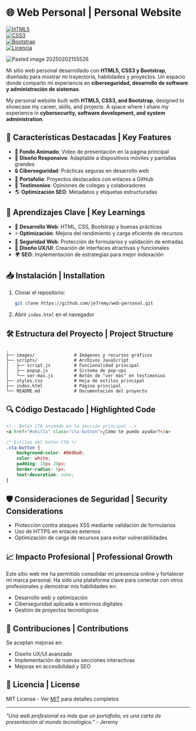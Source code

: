 # 🌐 Web Personal | Personal Website  

[![HTML5](https://img.shields.io/badge/HTML5-%23E34F26?style=flat&logo=html5&logoColor=white)](https://developer.mozilla.org/en-US/docs/Web/HTML)  
[![CSS3](https://img.shields.io/badge/CSS3-%231572B6?style=flat&logo=css3&logoColor=white)](https://developer.mozilla.org/en-US/docs/Web/CSS)  
[![Bootstrap](https://img.shields.io/badge/Bootstrap-%237952B3?style=flat&logo=bootstrap&logoColor=white)](https://getbootstrap.com/)  
[![Licencia](https://img.shields.io/badge/Licencia-MIT-green)](https://opensource.org/licenses/MIT)  

![Pasted image 20250202155526](https://github.com/user-attachments/assets/0b152699-4da5-4dbb-9505-719be060f70f)


Mi sitio web personal desarrollado con **HTML5, CSS3 y Bootstrap**, diseñado para mostrar mi trayectoria, habilidades y proyectos. Un espacio donde comparto mi experiencia en **ciberseguridad, desarrollo de software y administración de sistemas**.  

My personal website built with **HTML5, CSS3, and Bootstrap**, designed to showcase my career, skills, and projects. A space where I share my experience in **cybersecurity, software development, and system administration**.  

## 🚀 Características Destacadas | Key Features  
- 🎥 **Fondo Animado**: Video de presentación en la página principal  
- 📜 **Diseño Responsivo**: Adaptable a dispositivos móviles y pantallas grandes  
- 🔒 **Ciberseguridad**: Prácticas seguras en desarrollo web  
- 💼 **Portafolio**: Proyectos destacados con enlaces a GitHub  
- 📢 **Testimonios**: Opiniones de colegas y colaboradores  
- 🌎 **Optimización SEO**: Metadatos y etiquetas estructuradas  

## 🧠 Aprendizajes Clave | Key Learnings  
- 📌 **Desarrollo Web**: HTML, CSS, Bootstrap y buenas prácticas  
- ⚡ **Optimización**: Mejora del rendimiento y carga eficiente de recursos  
- 🔐 **Seguridad Web**: Protección de formularios y validación de entradas  
- 📱 **Diseño UX/UI**: Creación de interfaces atractivas y funcionales  
- 🌍 **SEO**: Implementación de estrategias para mejor indexación  

## 📥 Instalación | Installation  
1. Clonar el repositorio:  

    ```bash  
    git clone https://github.com/je7remy/web-personal.git  
    ```  

2. Abrir `index.html` en el navegador  

## 🛠️ Estructura del Proyecto | Project Structure  
```  
.  
├── images/               # Imágenes y recursos gráficos  
├── scripts/              # Archivos JavaScript  
│   ├── script.js         # Funcionalidad principal  
│   ├── popup.js          # Sistema de pop-ups  
│   └── ver-mas.js        # Botón de "ver más" en testimonios  
├── styles.css            # Hoja de estilos principal  
├── index.html            # Página principal  
└── README.md             # Documentación del proyecto  
```  

## 🔍 Código Destacado | Highlighted Code  
```html  
<!-- Botón CTA animado en la sección principal -->  
<a href="#skills" class="cta-button">¿Cómo te puedo ayudar?</a>  
```  
```css  
/* Estilos del botón CTA */  
.cta-button {  
    background-color: #06d6a0;  
    color: white;  
    padding: 10px 20px;  
    border-radius: 5px;  
    text-decoration: none;  
}  
```  

## 🛡️ Consideraciones de Seguridad | Security Considerations  
- Protección contra ataques XSS mediante validación de formularios  
- Uso de HTTPS en enlaces externos  
- Optimización de carga de recursos para evitar vulnerabilidades  

## 📈 Impacto Profesional | Professional Growth  
Este sitio web me ha permitido consolidar mi presencia online y fortalecer mi marca personal. Ha sido una plataforma clave para conectar con otros profesionales y demostrar mis habilidades en:  
- Desarrollo web y optimización  
- Ciberseguridad aplicada a entornos digitales  
- Gestión de proyectos tecnológicos  

## 🤝 Contribuciones | Contributions  
Se aceptan mejoras en:  
- Diseño UX/UI avanzado  
- Implementación de nuevas secciones interactivas  
- Mejoras en accesibilidad y SEO  

## 📜 Licencia | License  
MIT License - Ver [MIT](LICENSE) para detalles completos  

---  

*"Una web profesional es más que un portafolio; es una carta de presentación al mundo tecnológico."* - Jeremy
